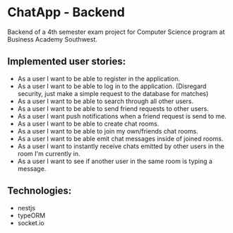 # ChatApp - Backend

Backend of a 4th semester exam project for Computer Science program at Business Academy Southwest. 

## Implemented user stories:
- As a user I want to be able to register in the application.
- As a user I want to be able to log in to the application. (Disregard security, just make a simple request to the database for matches)
- As a user I want to be able to search through all other users.
- As a user I want to be able to send friend requests to other users.
- As a user I want push notifications when a friend request is send to me.
- As a user I want to be able to create chat rooms. 
- As a user I want to be able to join my own/friends chat rooms.
- As a user I want to be able emit chat messages inside of joined rooms.
- As a user I want to instantly receive chats emitted by other users in the room I'm currently in.
- As a user I want to see if another user in the same room is typing a message.

## Technologies:
- nestjs
- typeORM
- socket.io
